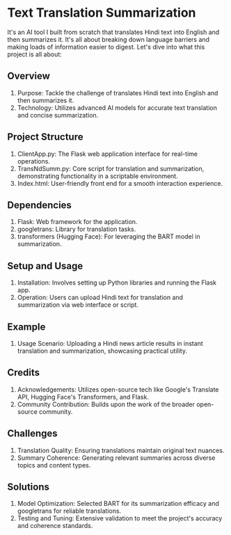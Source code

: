 # Text Translation Summarization
It's an AI tool I built from scratch that translates Hindi text into English and then summarizes it. It's all about breaking down language barriers and making loads of information easier to digest. Let's dive into what this project is all about:

## Overview
1. Purpose: Tackle the challenge of translates Hindi text into English and then summarizes it.
2. Technology: Utilizes advanced AI models for accurate text translation and concise summarization.

## Project Structure
1. ClientApp.py: The Flask web application interface for real-time operations.
2. TransNdSumm.py: Core script for translation and summarization, demonstrating functionality in a scriptable environment.
3. Index.html: User-friendly front end for a smooth interaction experience.

## Dependencies
1. Flask: Web framework for the application.
2. googletrans: Library for translation tasks.
3. transformers (Hugging Face): For leveraging the BART model in summarization.

## Setup and Usage
1. Installation: Involves setting up Python libraries and running the Flask app.
2. Operation: Users can upload Hindi text for translation and summarization via web interface or script.

## Example
1. Usage Scenario: Uploading a Hindi news article results in instant translation and summarization, showcasing practical utility.

## Credits
1. Acknowledgements: Utilizes open-source tech like Google's Translate API, Hugging Face's Transformers, and Flask.
2. Community Contribution: Builds upon the work of the broader open-source community.

## Challenges
1. Translation Quality: Ensuring translations maintain original text nuances.
2. Summary Coherence: Generating relevant summaries across diverse topics and content types.

## Solutions
1. Model Optimization: Selected BART for its summarization efficacy and googletrans for reliable translations.
2. Testing and Tuning: Extensive validation to meet the project's accuracy and coherence standards.
